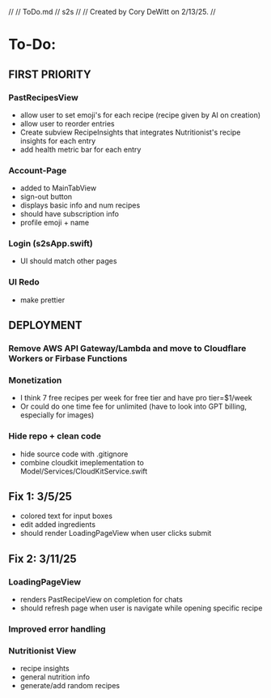 //
//  ToDo.md
//  s2s
//
//  Created by Cory DeWitt on 2/13/25.
//
# To-Do:

## FIRST PRIORITY 

### PastRecipesView
- allow user to set emoji's for each recipe (recipe given by AI on creation)
- allow user to reorder entries
- Create subview RecipeInsights that integrates Nutritionist's recipe insights for each entry
- add health metric bar for each entry

### Account-Page
- added to MainTabView
- sign-out button
- displays basic info and num recipes
- should have subscription info
- profile emoji + name

### Login (s2sApp.swift)
- UI should match other pages

### UI Redo
- make prettier

## DEPLOYMENT
### Remove AWS API Gateway/Lambda and move to Cloudflare Workers or Firbase Functions

### Monetization
- I think 7 free recipes per week for free tier and have pro tier=$1/week 
- Or could do one time fee for unlimited (have to look into GPT billing, especially for images)

### Hide repo + clean code
- hide source code with .gitignore
- combine cloudkit imeplementation to Model/Services/CloudKitService.swift
 

## Fix 1: 3/5/25
- colored text for input boxes
- edit added ingredients
- should render LoadingPageView when user clicks submit

## Fix 2: 3/11/25
### LoadingPageView
- renders PastRecipeView on completion for chats
- should refresh page when user is navigate while opening specific recipe
### Improved error handling
### Nutritionist View
- recipe insights
- general nutrition info
- generate/add random recipes


